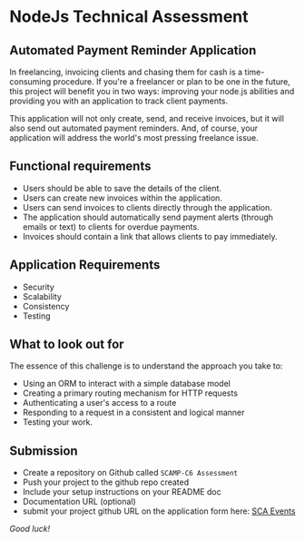 # NodeJs Technical Assessment 

## Automated Payment Reminder Application

In freelancing, invoicing clients and chasing them for cash is a time-consuming procedure. If you're a freelancer or plan to be one in the future, this project will benefit you in two ways: improving your node.js abilities and providing you with an application to track client payments.

This application will not only create, send, and receive invoices, but it will also send out automated payment reminders. And, of course, your application will address the world's most pressing freelance issue.

## Functional requirements
- Users should be able to save the details of the client.
- Users can create new invoices within the application.
- Users can send invoices to clients directly through the application.
- The application should automatically send payment alerts (through emails or text) to clients for overdue payments.
- Invoices should contain a link that allows clients to pay immediately.

## Application Requirements
- Security
- Scalability
- Consistency
- Testing

## What to look out for 
The essence of this challenge is to understand the approach you take to:
- Using an ORM to interact with a simple database model
- Creating a primary routing mechanism for HTTP requests
- Authenticating a user's access to a route
- Responding to a request in a consistent and logical manner
- Testing your work.
  

## Submission
- Create a repository on Github called ``SCAMP-C6 Assessment``
- Push your project to the github repo created
- Include your setup instructions on your README doc
- Documentation URL (optional)
- submit your project github URL on the application form here: [SCA Events](http://shecodeafrica.org/events) 



*Good luck!*

